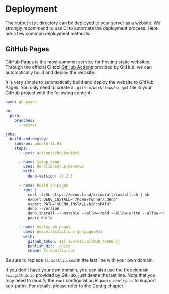# Deployment

The output `dist` directory can be deployed to your server as a website. We strongly recommend to use CI to automate the deployment process. Here are a few common deployment methods:

## GitHub Pages

GitHub Pages is the most common service for hosting static websites. Through the official CI tool [GitHub Actions](https://github.com/features/actions) provided by GitHub, we can automatically build and deploy the website.

It is very simple to automatically build and deploy the website to GitHub Pages. You only need to create a `.github/workflows/ci.yml` file in your GitHub project with the following content:

```yml {33}
name: gh-pages

on:
  push:
    branches:
      - master

jobs:
  build-and-deploy:
    runs-on: ubuntu-18.04
    steps:
      - uses: actions/checkout@v2

      - name: Setup deno
        uses: denolib/setup-deno@v2
        with:
          deno-version: v1.2.3

      - name: Build gh-pages
        run: |
          curl -fsSL https://deno.land/x/install/install.sh | sh
          export DENO_INSTALL="/home/runner/.deno"
          export PATH="$DENO_INSTALL/bin:$PATH"
          deno --version
          deno install --unstable --allow-read --allow-write --allow-net --allow-run --name=pagic https://deno.land/x/pagic@v0.12.2/mod.ts
          pagic build

      - name: Deploy gh-pages
        uses: peaceiris/actions-gh-pages@v3
        with:
          github_token: ${{ secrets.GITHUB_TOKEN }}
          publish_dir: ./dist
          cname: ts.xcatliu.com
```

Be sure to replace `ts.xcatliu.com` in the last line with your own domain.

If you don't have your own domain, you can also use the free domain `xxx.github.io` provided by GitHub, just delete the last line. Note that you may need to modify the `root` configuration in `pagic.config.ts` to support sub-paths. For details, please refer to the [Config](./config.md#root) chapter.
